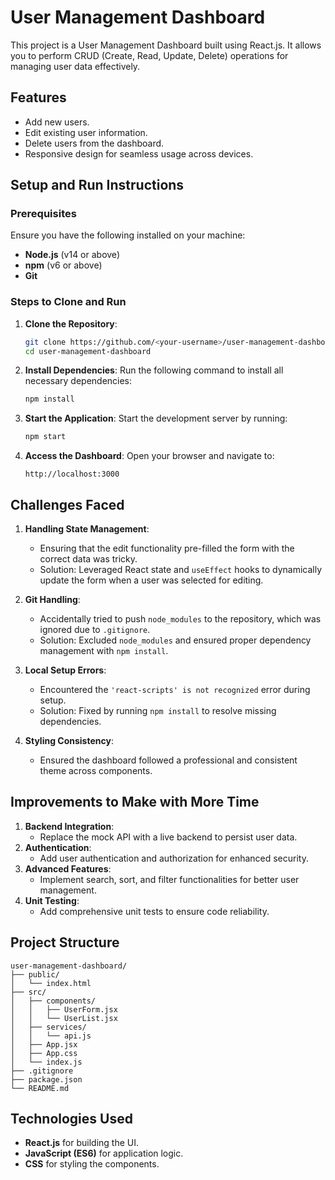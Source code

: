 # User Management Dashboard

This project is a User Management Dashboard built using React.js. It allows you to perform CRUD (Create, Read, Update, Delete) operations for managing user data effectively.

## Features
- Add new users.
- Edit existing user information.
- Delete users from the dashboard.
- Responsive design for seamless usage across devices.

## Setup and Run Instructions
### Prerequisites
Ensure you have the following installed on your machine:
- **Node.js** (v14 or above)
- **npm** (v6 or above)
- **Git**

### Steps to Clone and Run
1. **Clone the Repository**:
   ```bash
   git clone https://github.com/<your-username>/user-management-dashboard.git
   cd user-management-dashboard
   ```

2. **Install Dependencies**:
   Run the following command to install all necessary dependencies:
   ```bash
   npm install
   ```

3. **Start the Application**:
   Start the development server by running:
   ```bash
   npm start
   ```

4. **Access the Dashboard**:
   Open your browser and navigate to:
   ```
   http://localhost:3000
   ```
   
## Challenges Faced
1. **Handling State Management**:
   - Ensuring that the edit functionality pre-filled the form with the correct data was tricky.
   - Solution: Leveraged React state and `useEffect` hooks to dynamically update the form when a user was selected for editing.

2. **Git Handling**:
   - Accidentally tried to push `node_modules` to the repository, which was ignored due to `.gitignore`.
   - Solution: Excluded `node_modules` and ensured proper dependency management with `npm install`.

3. **Local Setup Errors**:
   - Encountered the `'react-scripts' is not recognized` error during setup.
   - Solution: Fixed by running `npm install` to resolve missing dependencies.

4. **Styling Consistency**:
   - Ensured the dashboard followed a professional and consistent theme across components.

## Improvements to Make with More Time
1. **Backend Integration**:
   - Replace the mock API with a live backend to persist user data.
2. **Authentication**:
   - Add user authentication and authorization for enhanced security.
3. **Advanced Features**:
   - Implement search, sort, and filter functionalities for better user management.
4. **Unit Testing**:
   - Add comprehensive unit tests to ensure code reliability.

## Project Structure
```
user-management-dashboard/
├── public/
│   └── index.html
├── src/
│   ├── components/
│   │   ├── UserForm.jsx
│   │   └── UserList.jsx
│   ├── services/
│   │   └── api.js
│   ├── App.jsx
│   ├── App.css
│   └── index.js
├── .gitignore
├── package.json
└── README.md
```

## Technologies Used
- **React.js** for building the UI.
- **JavaScript (ES6)** for application logic.
- **CSS** for styling the components.

